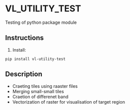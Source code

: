 # VL_UTILITY_TEST

Testing of python package module 
## Instructions

1. Install:

```
pip install vl-utility-test
```

## Description
- Craeting tiles using raaster files
- Merging small-small tiles 
- Craetion of differenet band 
- Vectorization of raster for visualisation of target region


